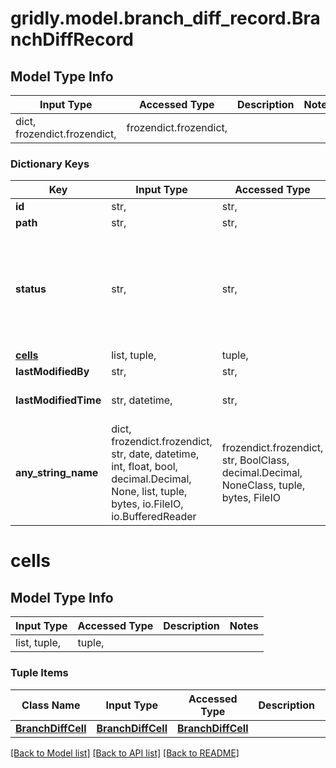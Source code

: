 # gridly.model.branch_diff_record.BranchDiffRecord

## Model Type Info
Input Type | Accessed Type | Description | Notes
------------ | ------------- | ------------- | -------------
dict, frozendict.frozendict,  | frozendict.frozendict,  |  | 

### Dictionary Keys
Key | Input Type | Accessed Type | Description | Notes
------------ | ------------- | ------------- | ------------- | -------------
**id** | str,  | str,  |  | [optional] 
**path** | str,  | str,  |  | [optional] 
**status** | str,  | str,  |  | [optional] must be one of ["added", "updated", "deleted", "duplicated", "exceededLengthId", "merged", "identifierUpdated", ] 
**[cells](#cells)** | list, tuple,  | tuple,  |  | [optional] 
**lastModifiedBy** | str,  | str,  |  | [optional] 
**lastModifiedTime** | str, datetime,  | str,  |  | [optional] value must conform to RFC-3339 date-time
**any_string_name** | dict, frozendict.frozendict, str, date, datetime, int, float, bool, decimal.Decimal, None, list, tuple, bytes, io.FileIO, io.BufferedReader | frozendict.frozendict, str, BoolClass, decimal.Decimal, NoneClass, tuple, bytes, FileIO | any string name can be used but the value must be the correct type | [optional]

# cells

## Model Type Info
Input Type | Accessed Type | Description | Notes
------------ | ------------- | ------------- | -------------
list, tuple,  | tuple,  |  | 

### Tuple Items
Class Name | Input Type | Accessed Type | Description | Notes
------------- | ------------- | ------------- | ------------- | -------------
[**BranchDiffCell**](BranchDiffCell.md) | [**BranchDiffCell**](BranchDiffCell.md) | [**BranchDiffCell**](BranchDiffCell.md) |  | 

[[Back to Model list]](../../README.md#documentation-for-models) [[Back to API list]](../../README.md#documentation-for-api-endpoints) [[Back to README]](../../README.md)

